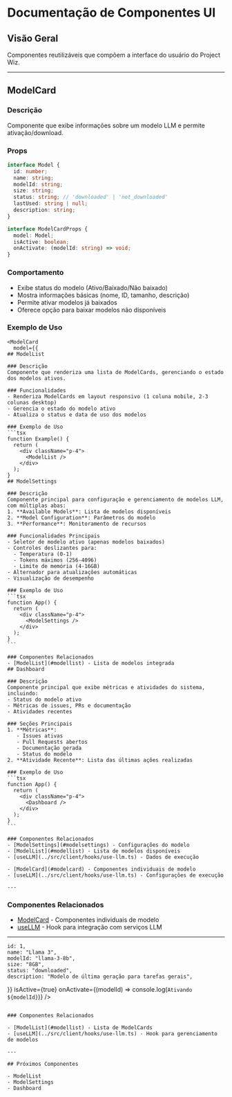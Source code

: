 # Documentação de Componentes UI

## Visão Geral

Componentes reutilizáveis que compõem a interface do usuário do Project Wiz.

---

## ModelCard

### Descrição

Componente que exibe informações sobre um modelo LLM e permite ativação/download.

### Props

```typescript
interface Model {
  id: number;
  name: string;
  modelId: string;
  size: string;
  status: string; // 'downloaded' | 'not_downloaded'
  lastUsed: string | null;
  description: string;
}

interface ModelCardProps {
  model: Model;
  isActive: boolean;
  onActivate: (modelId: string) => void;
}
```

### Comportamento

- Exibe status do modelo (Ativo/Baixado/Não baixado)
- Mostra informações básicas (nome, ID, tamanho, descrição)
- Permite ativar modelos já baixados
- Oferece opção para baixar modelos não disponíveis

### Exemplo de Uso

````tsx
<ModelCard
  model={{
## ModelList

### Descrição
Componente que renderiza uma lista de ModelCards, gerenciando o estado dos modelos ativos.

### Funcionalidades
- Renderiza ModelCards em layout responsivo (1 coluna mobile, 2-3 colunas desktop)
- Gerencia o estado do modelo ativo
- Atualiza o status e data de uso dos modelos

### Exemplo de Uso
```tsx
function Example() {
  return (
    <div className="p-4">
      <ModelList />
    </div>
  );
}
## ModelSettings

### Descrição
Componente principal para configuração e gerenciamento de modelos LLM, com múltiplas abas:
1. **Available Models**: Lista de modelos disponíveis
2. **Model Configuration**: Parâmetros do modelo
3. **Performance**: Monitoramento de recursos

### Funcionalidades Principais
- Seletor de modelo ativo (apenas modelos baixados)
- Controles deslizantes para:
  - Temperatura (0-1)
  - Tokens máximos (256-4096)
  - Limite de memória (4-16GB)
- Alternador para atualizações automáticas
- Visualização de desempenho

### Exemplo de Uso
```tsx
function App() {
  return (
    <div className="p-4">
      <ModelSettings />
    </div>
  );
}
```

### Componentes Relacionados
- [ModelList](#modellist) - Lista de modelos integrada
## Dashboard

### Descrição
Componente principal que exibe métricas e atividades do sistema, incluindo:
- Status do modelo ativo
- Métricas de issues, PRs e documentação
- Atividades recentes

### Seções Principais
1. **Métricas**:
   - Issues ativas
   - Pull Requests abertos
   - Documentação gerada
   - Status do modelo
2. **Atividade Recente**: Lista das últimas ações realizadas

### Exemplo de Uso
```tsx
function App() {
  return (
    <div className="p-4">
      <Dashboard />
    </div>
  );
}
```

### Componentes Relacionados
- [ModelSettings](#modelsettings) - Configurações do modelo
- [ModelList](#modellist) - Lista de modelos disponíveis
- [useLLM](../src/client/hooks/use-llm.ts) - Dados de execução

- [ModelCard](#modelcard) - Componentes individuais de modelo
- [useLLM](../src/client/hooks/use-llm.ts) - Configurações de execução

---

````

### Componentes Relacionados

- [ModelCard](#modelcard) - Componentes individuais de modelo
- [useLLM](../src/client/hooks/use-llm.ts) - Hook para integração com serviços LLM

---

    id: 1,
    name: "Llama 3",
    modelId: "llama-3-8b",
    size: "8GB",
    status: "downloaded",
    description: "Modelo de última geração para tarefas gerais",

}}
isActive={true}
onActivate={(modelId) => console.log(`Ativando ${modelId}`)}
/>

```

### Componentes Relacionados

- [ModelList](#modellist) - Lista de ModelCards
- [useLLM](../src/client/hooks/use-llm.ts) - Hook para gerenciamento de modelos

---

## Próximos Componentes

- ModelList
- ModelSettings
- Dashboard
```
